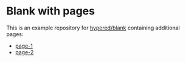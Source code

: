 # Blank with pages

This is an example repository for
[hypered/blank](https://github.com/hypered/blank) containing additional pages:

- [page-1](page-1.html)
- [page-2](page-2.html)
